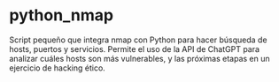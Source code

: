 # python_nmap
Script pequeño que integra nmap con Python para hacer búsqueda de hosts, puertos y servicios. Permite el uso de la API de ChatGPT para analizar cuáles hosts son más vulnerables, y las próximas etapas en un ejercicio de hacking ético.
